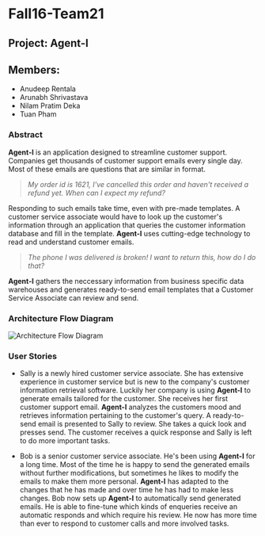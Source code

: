 # Fall16-Team21

## Project: Agent-I

## Members:
- Anudeep Rentala
- Arunabh Shrivastava
- Nilam Pratim Deka
- Tuan Pham

### Abstract
**Agent-I** is an application designed to streamline customer support. Companies get thousands of customer support emails every single day. Most of these emails are questions that are similar in format.

> *My order id is 1621, I've cancelled this order and haven't received a refund yet. When can I expect my refund?*

Responding to such emails take time, even with pre-made templates. A customer service associate would have to look up the customer's information through an application that queries the customer information database and fill in the template. **Agent-I** uses cutting-edge technology to read and understand customer emails.


> *The phone I was delivered is broken! I want to return this, how do I do that?*

**Agent-I** gathers the neccessary information from business specific data warehouses and generates ready-to-send email templates that a Customer Service Associate can review and send.

### Architecture Flow Diagram
![Architecture Flow Diagram](https://github.com/SJSU272Lab/Fall16-Team21/blob/master/images/project_flow_diagram.png)

### User Stories
- Sally is a newly hired customer service associate. She has extensive experience in customer service but is new to the company's customer information retrieval software. Luckily her company is using **Agent-I** to generate emails tailored for the customer. She receives her first customer support email. **Agent-I** analyzes the customers mood and retrieves information pertaining to the customer's query. A ready-to-send email is presented to Sally to review. She takes a quick look and presses send. The customer receives a quick response and Sally is left to do more important tasks.

- Bob is a senior customer service associate. He's been using **Agent-I** for a long time. Most of the time he is happy to send the generated emails without further modifications, but sometimes he likes to modify the emails to make them more personal. **Agent-I** has adapted to the changes that he has made and over time he has had to make less changes. Bob now sets up **Agent-I** to automatically send generated emails. He is able to fine-tune which kinds of enqueries receive an automatic responds and which require his review. He now has more time than ever to respond to customer calls and more involved tasks.

